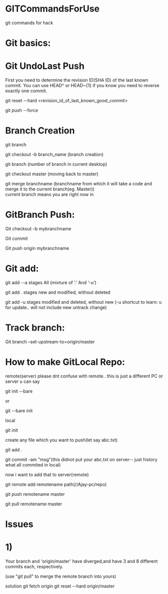 # GITCommandsForUse
git commands for hack


# Git basics:

# Git UndoLast Push

First you need to determine the revision ID(SHA ID) of the last known commit. You can use HEAD^ or HEAD~{1} if you know you need to reverse exactly one commit.

git reset --hard <revision_id_of_last_known_good_commit>

git push --force

# Branch Creation

git branch

git checkout -b branch_name (branch creation)

git branch (number of branch in current desktop)


git checkout master (moving back to master)

git merge branchname (branchname from which it will take a code and merge it to the current branch(eg. Master))  
current branch means you are right now in


# GitBranch Push:

Git checkout –b mybranchname

Git commit 

Git push origin mybranchname



# Git add:

git add --a stages All (mixture of ‘.’ And ‘-u’)

git add . stages new and modified, without deleted

git add -u stages modified and deleted, without new  (-u shortcut to learn: u for update.. will not include new untrack change)

# Track branch:

Git branch –set-upstream-to=origin/master


# How to make GitLocal Repo:

remote(server)   please dnt confuse with remote.. this is just a different PC or server u can say

git init --bare

or

git --bare init

local

git init

create any file which you want to push(let say abc.txt)

git add .

git commit -am "msg"(this didnot put your abc.txt on server-- just history what all commited in local)


now i want to add that to server(remote)

git remote add remotename path(//Ajay-pc/repo)

git push remotename master


git pull remotename master


# Issues


# 1)
Your branch and 'origin/master' have diverged,and have 3 and 8 different commits each, respectively.

(use "git pull" to merge the remote branch into yours)

solution
git fetch origin
git reset --hard origin/master

